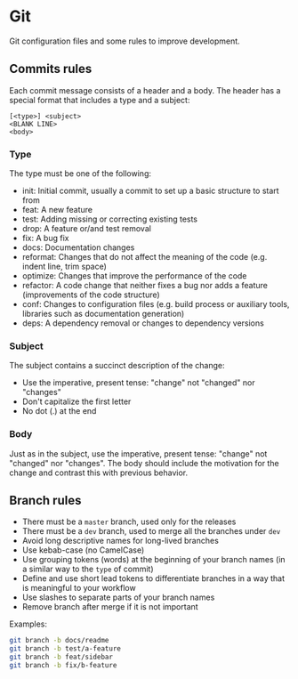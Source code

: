 # Git

Git configuration files and some rules to improve development.

## Commits rules

Each commit message consists of a header and a body. The header has a special format that includes a type and a subject:

    [<type>] <subject>
    <BLANK LINE>
    <body>

### Type

The type must be one of the following:

- init: Initial commit, usually a commit to set up a basic structure to start from
- feat: A new feature
- test: Adding missing or correcting existing tests
- drop: A feature or/and test removal
- fix: A bug fix
- docs: Documentation changes
- reformat: Changes that do not affect the meaning of the code (e.g. indent line, trim space)
- optimize: Changes that improve the performance of the code
- refactor: A code change that neither fixes a bug nor adds a feature (improvements of the code structure)
- conf: Changes to configuration files (e.g. build process or auxiliary tools, libraries such as documentation generation)
- deps: A dependency removal or changes to dependency versions

### Subject

The subject contains a succinct description of the change:

- Use the imperative, present tense: "change" not "changed" nor "changes"
- Don't capitalize the first letter
- No dot (.) at the end

### Body

Just as in the subject, use the imperative, present tense: "change" not "changed" nor "changes". The body should include the motivation for the change and contrast this with previous behavior.

## Branch rules

- There must be a `master` branch, used only for the releases
- There must be a `dev` branch, used to merge all the branches under `dev`
- Avoid long descriptive names for long-lived branches
- Use kebab-case (no CamelCase)
- Use grouping tokens (words) at the beginning of your branch names (in a similar way to the `type` of commit)
- Define and use short lead tokens to differentiate branches in a way that is meaningful to your workflow
- Use slashes to separate parts of your branch names
- Remove branch after merge if it is not important

Examples:

```bash
git branch -b docs/readme
git branch -b test/a-feature
git branch -b feat/sidebar
git branch -b fix/b-feature
```
